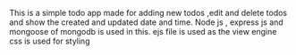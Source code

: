 This is a simple todo app made for adding new todos ,edit and delete todos and show the created and updated date and time.
Node js , express js and mongoose of mongodb is used in this.
ejs file is used as the view engine
css is used for styling
